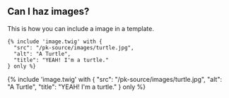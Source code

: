 ## Can I haz images?

This is how you can include a image in a template.

```
{% include 'image.twig' with {
  "src": "/pk-source/images/turtle.jpg",
  "alt": "A Turtle",
  "title": "YEAH! I'm a turtle."
} only %}
```


{% include 'image.twig' with {
  "src": "/pk-source/images/turtle.jpg",
  "alt": "A Turtle",
  "title": "YEAH! I'm a turtle."
} only %}
